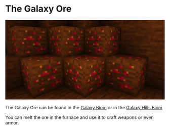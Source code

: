 # The Galaxy Ore

![](<../.gitbook/assets/grafik (10).png>)

The Galaxy Ore can be found in the [Galaxy Biom](../bioms/the-galaxy-biom.md) or in the [Galaxy Hills Biom](../bioms/the-galaxy-hills.md)

You can melt the ore in the furnace and use it to craft weapons or even armor.
